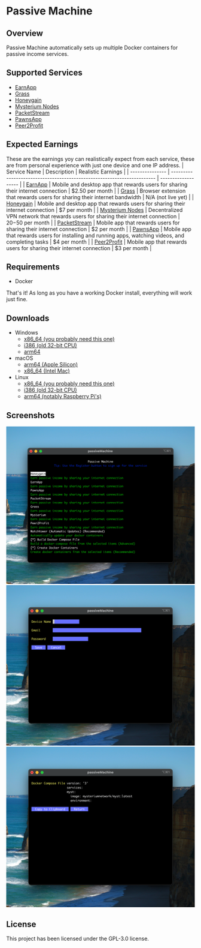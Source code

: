 # Passive Machine

## Overview
Passive Machine automatically sets up multiple Docker containers for passive income services.

## Supported Services
- [EarnApp](https://earnapp.com/i/J9XF4PXJ)
- [Grass](https://app.getgrass.io/register/?referralCode=u154dPm508iVxXy)
- [Honeygain](https://r.honeygain.me/SAMUEC73)
- [Mysterium Nodes](https://mystnodes.co/?referral_code=ijIy8nJv8xqVoshRmJjKATvoZZYKZ3jhzOY3FWy6)
- [PacketStream](https://packetstream.io/?psr=4cRE)
- [PawnsApp](https://pawns.app/?r=1112060)
- [Peer2Profit](https://t.me/peer2profit_app_bot?start=1671204644639c8f24d663c)

## Expected Earnings
These are the earnings yoy can realistically expect from each service, these are from personal experience with just one device and one IP address.
| Service Name    | Description                                                             | Realistic Earnings  |
| --------------- | ----------------------------------------------------------------------- | ------------------- |
| [EarnApp](https://earnapp.com/i/J9XF4PXJ)         | Mobile and desktop app that rewards users for sharing their internet connection | $2.50 per month    |
| [Grass](https://app.getgrass.io/register/?referralCode=u154dPm508iVxXy)           | Browser extension that rewards users for sharing their internet bandwidth | N/A (not live yet)    |
| [Honeygain](https://r.honeygain.me/SAMUEC73)       | Mobile and desktop app that rewards users for sharing their internet connection     | $7 per month   |
| [Mysterium Nodes](https://mystnodes.co/?referral_code=ijIy8nJv8xqVoshRmJjKATvoZZYKZ3jhzOY3FWy6) | Decentralized VPN network that rewards users for sharing their internet connection | $20-$50 per month   |
| [PacketStream](https://packetstream.io/?psr=4cRE)    | Mobile app that rewards users for sharing their internet connection     | $2 per month   |
| [PawnsApp](https://pawns.app/?r=1112060)        | Mobile app that rewards users for installing and running apps, watching videos, and completing tasks | $4 per month    |
| [Peer2Profit](https://t.me/peer2profit_app_bot?start=1671204644639c8f24d663c)     | Mobile app that rewards users for sharing their internet connection     | $3 per month   |

## Requirements
- Docker

That's it! As long as you have a working Docker install, everything will work just fine.

## Downloads
- Windows
    - [x86_64 (you probably need this one)](https://github.com/Xpl0itU/passiveMachine/releases/latest/download/passiveMachine_Windows_x86_64.zip)
    - [i386 (old 32-bit CPU)](https://github.com/Xpl0itU/passiveMachine/releases/latest/download/passiveMachine_Windows_i386.zip)
    - [arm64](https://github.com/Xpl0itU/passiveMachine/releases/latest/download/passiveMachine_Windows_arm64.zip)
- macOS
    - [arm64 (Apple Silicon)](https://github.com/Xpl0itU/passiveMachine/releases/latest/download/passiveMachine_Darwin_arm64.tar.gz)
    - [x86_64 (Intel Mac)](https://github.com/Xpl0itU/passiveMachine/releases/latest/download/passiveMachine_Darwin_x86_64.tar.gz)
- Linux
    - [x86_64 (you probably need this one)](https://github.com/Xpl0itU/passiveMachine/releases/latest/download/passiveMachine_Linux_x86_64.tar.gz)
    - [i386 (old 32-bit CPU)](https://github.com/Xpl0itU/passiveMachine/releases/latest/download/passiveMachine_Linux_i386.tar.gz)
    - [arm64 (notably Raspberry Pi's)](https://github.com/Xpl0itU/passiveMachine/releases/latest/download/passiveMachine_Linux_arm64.tar.gz)

## Screenshots
![main menu](docs/mainMenu.png)
![config](docs/config.png)
![dockerCompose](docs/dockerCompose.png)

## License
This project has been licensed under the GPL-3.0 license.